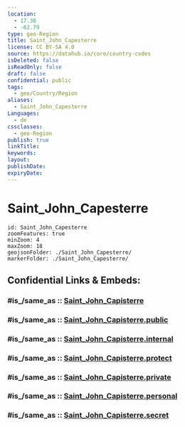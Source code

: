 ```yaml
---
location:
  - 17.38
  - -62.79
type: geo-Region
title: Saint_John_Capesterre
license: CC BY-SA 4.0
source: https://datahub.io/core/country-codes
isDeleted: false
isReadOnly: false
draft: false
confidential: public
tags:
  - geo/Country/Region
aliases:
  - Saint_John_Capesterre
Languages:
  - de
cssclasses:
  - geo-Region
publish: true
linkTitle:
keywords:
layout:
publishDate:
expiryDate:
---
```


# Saint_John_Capesterre

```leaflet
id: Saint_John_Capesterre
zoomFeatures: true 
minZoom: 4 
maxZoom: 18
geojsonFolder: ./Saint_John_Capesterre/
markerFolder: ./Saint_John_Capesterre/
```


## Confidential Links & Embeds: 

### #is_/same_as :: [Saint_John_Capisterre](/_Standards/Earth/Continent/America~Caribbean/Saint_Kitts_and_Nevis~Islands/parishes~Saint_Kitts_and_Nevis/Saint_John_Capisterre.md) 

### #is_/same_as :: [Saint_John_Capisterre.public](/_public/Earth/Continent/America~Caribbean/Saint_Kitts_and_Nevis~Islands/parishes~Saint_Kitts_and_Nevis/Saint_John_Capisterre.public.md) 

### #is_/same_as :: [Saint_John_Capisterre.internal](/_internal/Earth/Continent/America~Caribbean/Saint_Kitts_and_Nevis~Islands/parishes~Saint_Kitts_and_Nevis/Saint_John_Capisterre.internal.md) 

### #is_/same_as :: [Saint_John_Capisterre.protect](/_protect/Earth/Continent/America~Caribbean/Saint_Kitts_and_Nevis~Islands/parishes~Saint_Kitts_and_Nevis/Saint_John_Capisterre.protect.md) 

### #is_/same_as :: [Saint_John_Capisterre.private](/_private/Earth/Continent/America~Caribbean/Saint_Kitts_and_Nevis~Islands/parishes~Saint_Kitts_and_Nevis/Saint_John_Capisterre.private.md) 

### #is_/same_as :: [Saint_John_Capisterre.personal](/_personal/Earth/Continent/America~Caribbean/Saint_Kitts_and_Nevis~Islands/parishes~Saint_Kitts_and_Nevis/Saint_John_Capisterre.personal.md) 

### #is_/same_as :: [Saint_John_Capisterre.secret](/_secret/Earth/Continent/America~Caribbean/Saint_Kitts_and_Nevis~Islands/parishes~Saint_Kitts_and_Nevis/Saint_John_Capisterre.secret.md)

